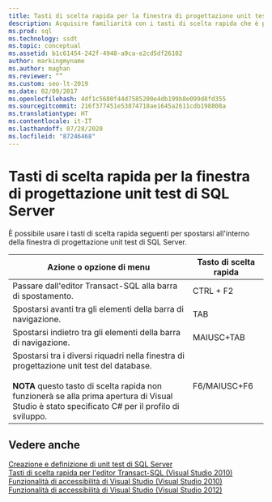 ```yaml
---
title: Tasti di scelta rapida per la finestra di progettazione unit test di SQL Server
description: Acquisire familiarità con i tasti di scelta rapida che è possibile usare per spostarsi all'interno della finestra di progettazione unit test di SQL Server.
ms.prod: sql
ms.technology: ssdt
ms.topic: conceptual
ms.assetid: b1c61454-242f-4948-a9ca-e2cd5df26102
author: markingmyname
ms.author: maghan
ms.reviewer: “”
ms.custom: seo-lt-2019
ms.date: 02/09/2017
ms.openlocfilehash: 4df1c5680f44d7585200e4db199b8e099d8fd355
ms.sourcegitcommit: 216f377451e53874718ae1645a2611cdb198808a
ms.translationtype: HT
ms.contentlocale: it-IT
ms.lasthandoff: 07/28/2020
ms.locfileid: "87246468"
---
```

# <a name="keyboard-shortcuts-for-sql-server-unit-test-designer"></a>Tasti di scelta rapida per la finestra di progettazione unit test di SQL Server

È possibile usare i tasti di scelta rapida seguenti per spostarsi all'interno della finestra di progettazione unit test di SQL Server.  
  
|Azione o opzione di menu|Tasto di scelta rapida|  
|-|-|   
|Passare dall'editor Transact\-SQL alla barra di spostamento.|CTRL + F2|  
|Spostarsi avanti tra gli elementi della barra di navigazione.|TAB|  
|Spostarsi indietro tra gli elementi della barra di navigazione.|MAIUSC+TAB|  
|Spostarsi tra i diversi riquadri nella finestra di progettazione unit test del database.<br /><br />**NOTA** questo tasto di scelta rapida non funzionerà se alla prima apertura di Visual Studio è stato specificato C# per il profilo di sviluppo.|F6/MAIUSC+F6|  
  
## <a name="see-also"></a>Vedere anche  
[Creazione e definizione di unit test di SQL Server](../ssdt/creating-and-defining-sql-server-unit-tests.md)  
[Tasti di scelta rapida per l'editor Transact-SQL (Visual Studio 2010)](https://go.microsoft.com/fwlink/?LinkId=160735)  
[Funzionalità di accessibilità di Visual Studio (Visual Studio 2010)](https://msdn.microsoft.com/library/y4b5z3y3(VS.90).aspx)  
[Funzionalità di accessibilità di Visual Studio (Visual Studio 2012)](https://msdn.microsoft.com/library/y4b5z3y3.aspx)  
  
